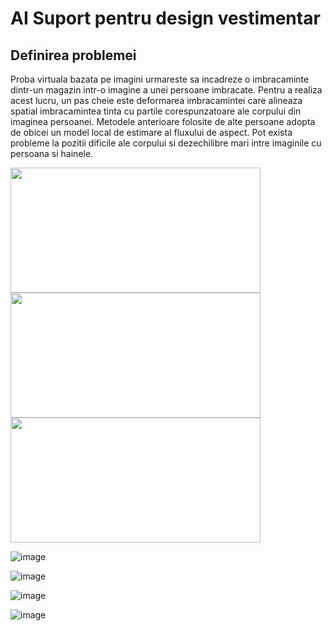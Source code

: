 # AI Suport pentru design vestimentar

## Definirea problemei
Proba virtuala bazata pe imagini urmareste sa incadreze o imbracaminte dintr-un
magazin intr-o imagine a unei persoane imbracate. Pentru a realiza acest lucru, un
pas cheie este deformarea imbracamintei care alineaza spatial imbracamintea tinta
cu partile corespunzatoare ale corpului din imaginea persoanei. Metodele anterioare folosite de alte persoane adopta de obicei un model local de estimare al fluxului de aspect. Pot exista probleme la pozitii dificile ale corpului si dezechilibre mari
intre imaginile cu persoana si hainele.


<p float="left">
 <img src="https://user-images.githubusercontent.com/63847951/173662827-98fb626b-6e6a-41ba-a935-3c2512caa6df.png" width="400" height="200" />
<img src="https://user-images.githubusercontent.com/63847951/173662857-c8a11338-6893-4606-8e6c-848e1024e920.png" width="400" height="200" />
<img src="https://user-images.githubusercontent.com/63847951/173662960-da17863d-bfa4-49aa-925f-b68e444a98fc.png" width="400" height="200" />
</p>



![image](https://user-images.githubusercontent.com/63847951/173663001-2b29258c-c764-487d-941a-dce59b1d1eda.png)


![image](https://user-images.githubusercontent.com/63847951/173663041-4466699d-5fff-4778-8a01-12886eb049d6.png)


![image](https://user-images.githubusercontent.com/63847951/173663066-f5118d58-0fde-4764-b87e-0af7d6319800.png)


![image](https://user-images.githubusercontent.com/63847951/173663093-8ba8401d-f2c3-400a-86de-334ad88b095b.png)
